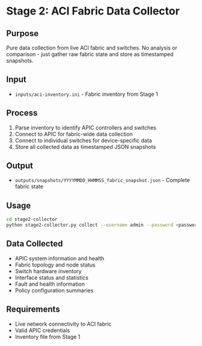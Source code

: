 # Stage 2: ACI Fabric Data Collector

## Purpose
Pure data collection from live ACI fabric and switches. No analysis or comparison - just gather raw fabric state and store as timestamped snapshots.

## Input
- `inputs/aci-inventory.ini` - Fabric inventory from Stage 1

## Process
1. Parse inventory to identify APIC controllers and switches
2. Connect to APIC for fabric-wide data collection
3. Connect to individual switches for device-specific data
4. Store all collected data as timestamped JSON snapshots

## Output
- `outputs/snapshots/YYYYMMDD_HHMMSS_fabric_snapshot.json` - Complete fabric state

## Usage
```bash
cd stage2-collector
python stage2-collector.py collect --username admin --password <password>
```

## Data Collected
- APIC system information and health
- Fabric topology and node status
- Switch hardware inventory
- Interface status and statistics
- Fault and health information
- Policy configuration summaries

## Requirements
- Live network connectivity to ACI fabric
- Valid APIC credentials
- Inventory file from Stage 1